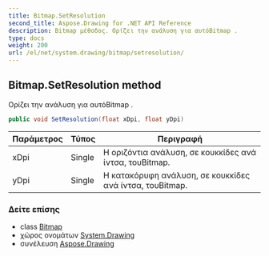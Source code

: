 ```yaml
---
title: Bitmap.SetResolution
second_title: Aspose.Drawing for .NET API Reference
description: Bitmap μέθοδος. Ορίζει την ανάλυση για αυτόBitmap .
type: docs
weight: 200
url: /el/net/system.drawing/bitmap/setresolution/
---
```

## Bitmap.SetResolution method

Ορίζει την ανάλυση για αυτόBitmap .

```csharp
public void SetResolution(float xDpi, float yDpi)
```

| Παράμετρος | Τύπος | Περιγραφή |
| --- | --- | --- |
| xDpi | Single | Η οριζόντια ανάλυση, σε κουκκίδες ανά ίντσα, τουBitmap. |
| yDpi | Single | Η κατακόρυφη ανάλυση, σε κουκκίδες ανά ίντσα, τουBitmap. |

### Δείτε επίσης

* class [Bitmap](../)
* χώρος ονομάτων [System.Drawing](../../bitmap/)
* συνέλευση [Aspose.Drawing](../../../)


